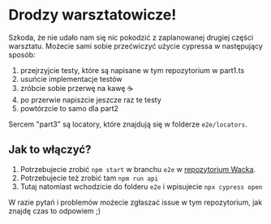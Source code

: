 # Drodzy warsztatowicze!

Szkoda, że nie udało nam się nic pokodzić z zaplanowanej drugiej części warsztatu. Możecie sami sobie przećwiczyć użycie cypressa w następujący sposób:

1. przejrzyjcie testy, które są napisane w tym repozytorium w part1.ts
2. usuńcie implementacje testów
3. zróbcie sobie przerwę na kawę ☕
4. po przerwie napiszcie jeszcze raz te testy
5. powtórzcie to samo dla part2

Sercem "part3" są locatory, które znajdują się w folderze `e2e/locators`.

## Jak to włączyć?
1. Potrzebujecie zrobić `npm start` w branchu `e2e` w [repozytorium Wacka](https://github.com/waclawlabuda/sfi-app).
2. Potrzebujecie też zrobić tam `npm run api`
3. Tutaj natomiast wchodzicie do folderu `e2e` i wpisujecie `npx cypress open`

W razie pytań i problemów możecie zgłaszać issue w tym repozytorium, jak znajdę czas to odpowiem ;)